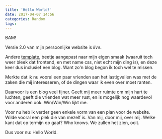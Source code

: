 ```yaml
---
title: 'Hello World!'
date: 2017-04-07 14:56
categories: Random
tags: 
---
```


BAM!

Versie 2.0 van mijn persoonlijke website is *live*. 

Andere [template](https://mmistakes.github.io/minimal-mistakes/), beetje aangepast naar mijn eigen smaak (waaruit toch weer bleek dat frontend, en met name css, niet echt mijn ding is), en deze keer dus inclusief een blog. Want zo'n blog begon ik toch wel te missen. 

Merkte dat ik nu vooral een paar vrienden aan het lastigvallen was met de zaken die mij interesseren, of de dingen waar ik even over moet ranten.

Daarvoor is een blog veel fijner. Geeft mij meer ruimte om mijn hart te luchten, geeft die vrienden wat meer rust, en is mogelijk nog waardevol voor anderen ook. Win/Win/Win lijkt me.

Voor nu heb ik verder geen enkele vorm van een plan voor de website. Wilde vooral een plek die van mezelf is. Van mij, door mij, over mij. Welke kant dat op termijn op gaat? Who knows. We zullen het zien, ooit.

Dus voor nu: Hello World. 